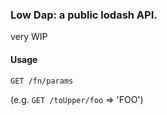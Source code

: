 ### Low Dap: a public lodash API.

very WIP

#### Usage
`GET /fn/params`

(e.g. `GET /toUpper/foo` => 'FOO')
